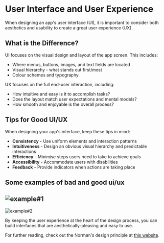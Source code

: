 # User Interface and User Experience
When designing an app's user interface (UI), it is important to consider both aesthetics and usability to create a great user experience (UX).

## What is the Difference?
UI focuses on the visual design and layout of the app screen. This includes:
- Where menus, buttons, images, and text fields are located
- Visual hierarchy - what stands out first/most
- Colour schemes and typography

UX focuses on the full end-user interaction, including:
- How intuitive and easy is it to accomplish tasks?
- Does the layout match user expectations and mental models?
- How smooth and enjoyable is the overall process?

## Tips for Good UI/UX
When designing your app's interface, keep these tips in mind:
- **Consistency** - Use uniform elements and interaction patterns
- **Intuitiveness** - Design an obvious visual hierarchy and predictable interactions
- **Efficiency** - Minimise steps users need to take to achieve goals
- **Accessibility** - Accommodate users with disabilities
- **Feedback** - Provide indicators when actions are taking place

## Some examples of bad and good ui/ux
![example#1](https://d3mm2s9r15iqcv.cloudfront.net/en/wp-content/uploads/old-blog-uploads/ui-design-mistakes-3.jpg)
---
![example#2](https://d3mm2s9r15iqcv.cloudfront.net/en/wp-content/uploads/old-blog-uploads/ui-design-mistakes-8.jpg)

By keeping the user experience at the heart of the design process, you can build interfaces that are aesthetically-pleasing and easy to use.

For further reading, check out the Norman's design principle at [this website](https://aelaschool.com/en/interactiondesign/interaction-design-principles/).